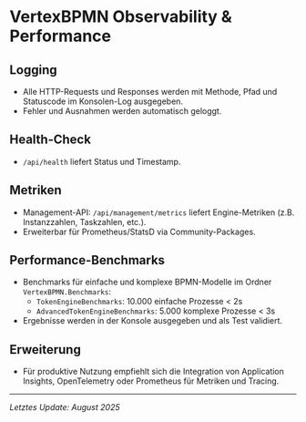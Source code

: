 # VertexBPMN Observability & Performance

## Logging
- Alle HTTP-Requests und Responses werden mit Methode, Pfad und Statuscode im Konsolen-Log ausgegeben.
- Fehler und Ausnahmen werden automatisch geloggt.

## Health-Check
- `/api/health` liefert Status und Timestamp.

## Metriken
- Management-API: `/api/management/metrics` liefert Engine-Metriken (z.B. Instanzzahlen, Taskzahlen, etc.).
- Erweiterbar für Prometheus/StatsD via Community-Packages.

## Performance-Benchmarks
- Benchmarks für einfache und komplexe BPMN-Modelle im Ordner `VertexBPMN.Benchmarks`:
  - `TokenEngineBenchmarks`: 10.000 einfache Prozesse < 2s
  - `AdvancedTokenEngineBenchmarks`: 5.000 komplexe Prozesse < 3s
- Ergebnisse werden in der Konsole ausgegeben und als Test validiert.

## Erweiterung
- Für produktive Nutzung empfiehlt sich die Integration von Application Insights, OpenTelemetry oder Prometheus für Metriken und Tracing.

---
*Letztes Update: August 2025*
